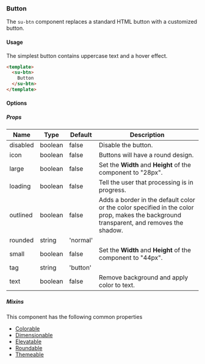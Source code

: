 ### Button

The `su-btn` component replaces a standard HTML button with a customized button.

<su-divider class="mb-8" />

#### Usage

The simplest button contains uppercase text and a hover effect.

```html
<template>
  <su-btn>
    Button
  </su-btn>
</template>
```

#### Options

<sample class="mb-4" />

##### Props

|Name|Type|Default|Description|
|----|----|-------|-----------|
|disabled|boolean|false|Disable the button. |
|icon|boolean|false|Buttons will have a round design. |
|large|boolean|false|Set the **Width** and **Height** of the component to "28px". |
|loading|boolean|false|Tell the user that processing is in progress. |
|outlined|boolean|false|Adds a border in the default color or the color specified in the color prop, makes the background transparent, and removes the shadow. |
|rounded|string|'normal'||
|small|boolean|false|Set the **Width** and **Height** of the component to "44px". |
|tag|string|'button'||
|text|boolean|false|Remove background and apply color to text. ||

##### Mixins

This component has the following common properties

- [Colorable](../internals/mixins#Colorable)
- [Dimensionable](../internals/mixins#Dimensionable)
- [Elevatable](../internals/mixins#Elevatable)
- [Roundable](../internals/mixins#Roundable)
- [Themeable](../internals/mixins#Themeable)
